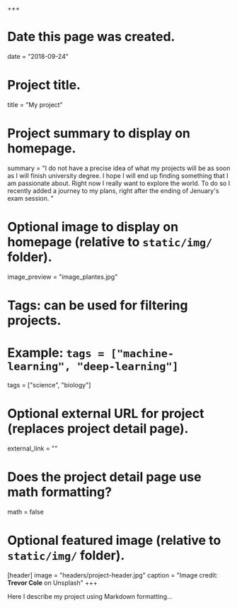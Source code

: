 +++
# Date this page was created.
date = "2018-09-24"

# Project title.
title = "My project"

# Project summary to display on homepage.
summary = "I do not have a precise idea of what my projects will be as soon as I will finish university degree. I hope I will end up finding something that I am passionate about.
Right now I really want to explore the world. To do so I recently added a journey to my plans, right after the ending of Jenuary's exam session. "

# Optional image to display on homepage (relative to `static/img/` folder).
image_preview = "image_plantes.jpg"

# Tags: can be used for filtering projects.
# Example: `tags = ["machine-learning", "deep-learning"]`
tags = ["science", "biology"]

# Optional external URL for project (replaces project detail page).
external_link = ""

# Does the project detail page use math formatting?
math = false

# Optional featured image (relative to `static/img/` folder).
[header]
image = "headers/project-header.jpg"
caption = "Image credit: **Trevor Cole** on Unsplash"
+++

Here I describe my project using Markdown formatting...
